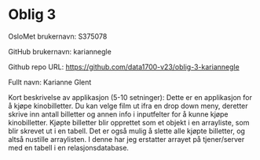Oblig 3
=======
OsloMet brukernavn: S375078

GitHub brukernavn: kariannegle

Github repo URL: https://github.com/data1700-v23/oblig-3-kariannegle

Fullt navn: Karianne Glent

Kort beskrivelse av applikasjon (5-10 setninger):
Dette er en applikasjon for å kjøpe kinobilletter. Du kan velge film ut ifra en drop down meny, deretter skrive inn antall billetter og annen info i inputfelter for å kunne kjøpe kinobilletter. Kjøpte billetter blir opprettet som et objekt i en arrayliste, som blir skrevet ut i en tabell. Det er også mulig å slette alle kjøpte billetter, og altså nustille arraylisten. I denne har jeg erstatter arrayet på tjener/server med en tabell i en relasjonsdatabase.